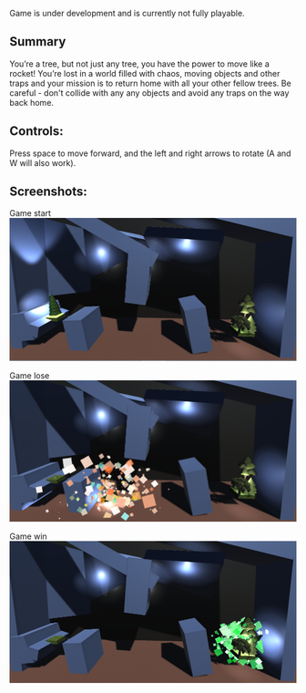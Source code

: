 Game is under development and is currently not fully playable.

## Summary
You’re a tree, but not just any tree, you have the power to move like a rocket! You’re lost in a world filled with chaos, moving objects and other traps and your mission is to return home with all your other fellow trees. Be careful - don't collide with any any objects and avoid any traps on the way back home.

## Controls:
Press space to move forward, and the left and right arrows to rotate (A and W will also work).

## Screenshots:

Game start
![Image](Assets/Screenshots/game_start.PNG)

Game lose
![Image](Assets/Screenshots/game_lose.PNG)

Game win
![Image](Assets/Screenshots/game_win.PNG)